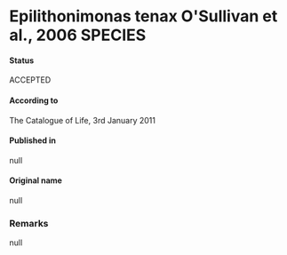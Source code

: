 # Epilithonimonas tenax O'Sullivan et al., 2006 SPECIES

#### Status
ACCEPTED

#### According to
The Catalogue of Life, 3rd January 2011

#### Published in
null

#### Original name
null

### Remarks
null